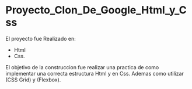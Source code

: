# Proyecto_Clon_De_Google_Html_y_Css

El proyecto fue Realizado en:

* Html 
* Css.

El objetivo de la construccion fue realizar una practica de como implementar una correcta estructura Html
y en Css.
Ademas como utilizar (CSS Grid) y (Flexbox).
